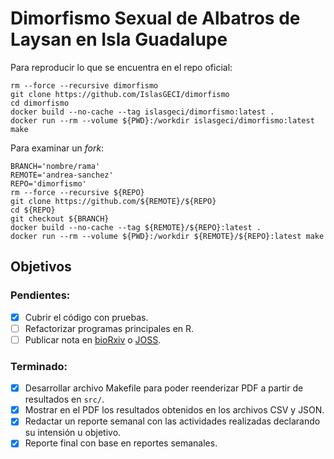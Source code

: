 # Dimorfismo Sexual de Albatros de Laysan en Isla Guadalupe

Para reproducir lo que se encuentra en el repo oficial:

```shell
rm --force --recursive dimorfismo
git clone https://github.com/IslasGECI/dimorfismo
cd dimorfismo
docker build --no-cache --tag islasgeci/dimorfismo:latest .
docker run --rm --volume ${PWD}:/workdir islasgeci/dimorfismo:latest make
```

Para examinar un _fork_:

```shell
BRANCH='nombre/rama'
REMOTE='andrea-sanchez'
REPO='dimorfismo'
rm --force --recursive ${REPO}
git clone https://github.com/${REMOTE}/${REPO}
cd ${REPO}
git checkout ${BRANCH}
docker build --no-cache --tag ${REMOTE}/${REPO}:latest .
docker run --rm --volume ${PWD}:/workdir ${REMOTE}/${REPO}:latest make
```

## Objetivos

### Pendientes:

- [x] Cubrir el código con pruebas.
- [ ] Refactorizar programas principales en R.
- [ ] Publicar nota en [bioRxiv](https://www.biorxiv.org/) o [JOSS](https://joss.theoj.org/).

### Terminado:

- [x] Desarrollar archivo Makefile para poder reenderizar PDF a partir de resultados en `src/`.
- [x] Mostrar en el PDF los resultados obtenidos en los archivos CSV y JSON.
- [x] Redactar un reporte semanal con las actividades realizadas declarando su intensión u objetivo.
- [x] Reporte final con base en reportes semanales.
